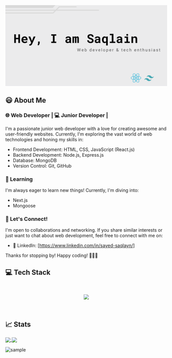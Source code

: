 
![Alt text](https://github.com/mrbannerbear/mrbannerbear/blob/main/images/Red%20Minimalist%20And%20Modern%20Cryptocurrency%20Logo%20Banner%20Landscape%20(2).png)


  
##  :smiley: About Me

### 🌐 Web Developer | 💻 Junior Developer |

I'm a passionate junior web developer with a love for creating awesome and user-friendly websites. Currently, I'm exploring the vast world of web technologies and honing my skills in:

- Frontend Development: HTML, CSS, JavaScript (React.js)
- Backend Development: Node.js, Express.js
- Database: MongoDB
- Version Control: Git, GitHub

### 🌱 Learning

I'm always eager to learn new things! Currently, I'm diving into:

- Next.js
- Mongoose

### 🤝 Let's Connect!

I'm open to collaborations and networking. If you share similar interests or just want to chat about web development, feel free to connect with me on:

- 💼 LinkedIn: [https://www.linkedin.com/in/sayed-saqlayn/]

Thanks for stopping by! Happy coding! 👨‍💻🚀


  ## :computer: Tech Stack

  <br>

<p  align="center">

<a  href="https://skillicons.dev">

<img  src="https://skillicons.dev/icons?i=javascript,react,tailwind,firebase,mongodb,express"  />

</a>

</p>

<br>
  
  ## :chart_with_upwards_trend: Stats

<a href="https://github.com/anuraghazra/github-readme-stats">
  <img height=200 align="center" src="https://github-readme-stats.vercel.app/api?username=mrbannerbear&theme=gotham&show_icons=true&hide_border=true&count_private=true" />
</a>

<a href="https://github.com/anuraghazra/github-readme-stats">
  <img align="center" src="https://github-readme-stats.vercel.app/api/top-langs/?username=mrbannerbear&theme=gotham&show_icons=true&hide_border=true&layout=compact" />
</a>

![sample](http://github-profile-summary-cards.vercel.app/api/cards/profile-details?username=mrbannerbear&theme=gotham)
